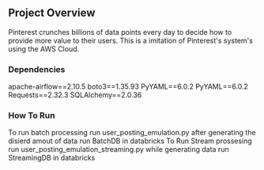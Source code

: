 ## Project Overview
Pinterest crunches billions of data points every day to decide how to provide more value to their users.
 This is a imitation of Pinterest's system's using the AWS Cloud.

### Dependencies
apache-airflow==2.10.5
boto3==1.35.93
PyYAML==6.0.2
PyYAML==6.0.2
Requests==2.32.3
SQLAlchemy==2.0.36

### How To Run
To run batch processing run user_posting_emulation.py after generating the disierd amout of data run BatchDB in databricks
To Run Stream prossesing run user_posting_emulation_streaming.py while generating data run StreamingDB in databricks